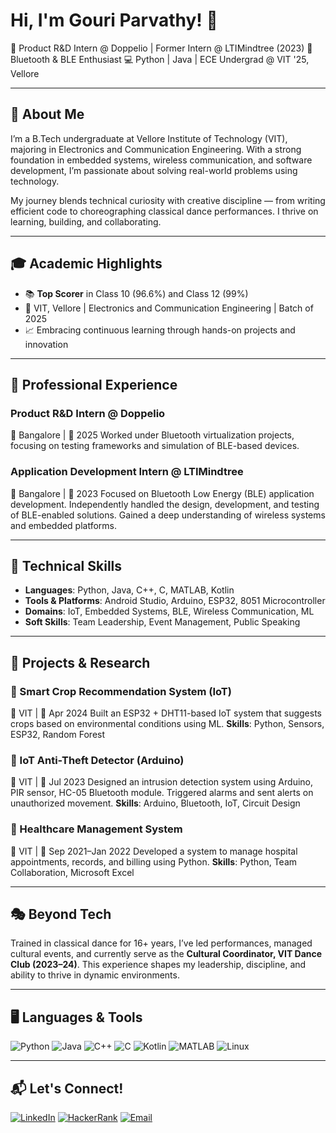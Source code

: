 # Hi, I'm Gouri Parvathy! 👋

🚀 Product R\&D Intern @ Doppelio | Former Intern @ LTIMindtree (2023)
📡 Bluetooth & BLE Enthusiast
💻 Python | Java | ECE Undergrad @ VIT '25, Vellore

---

## 🌟 About Me

I’m a B.Tech undergraduate at Vellore Institute of Technology (VIT), majoring in Electronics and Communication Engineering. With a strong foundation in embedded systems, wireless communication, and software development, I’m passionate about solving real-world problems using technology.

My journey blends technical curiosity with creative discipline — from writing efficient code to choreographing classical dance performances. I thrive on learning, building, and collaborating.

---

## 🎓 Academic Highlights

* 📚 **Top Scorer** in Class 10 (96.6%) and Class 12 (99%)
* 🏫 VIT, Vellore | Electronics and Communication Engineering | Batch of 2025
* 📈 Embracing continuous learning through hands-on projects and innovation

---

## 💼 Professional Experience

### Product R\&D Intern @ Doppelio

📍 Bangalore | 📅 2025
Worked under Bluetooth virtualization projects, focusing on testing frameworks and simulation of BLE-based devices.

### Application Development Intern @ LTIMindtree

📍 Bangalore | 📅 2023
Focused on Bluetooth Low Energy (BLE) application development. Independently handled the design, development, and testing of BLE-enabled solutions. Gained a deep understanding of wireless systems and embedded platforms.

---

## 🧠 Technical Skills

* **Languages**: Python, Java, C++, C, MATLAB, Kotlin
* **Tools & Platforms**: Android Studio, Arduino, ESP32, 8051 Microcontroller
* **Domains**: IoT, Embedded Systems, BLE, Wireless Communication, ML 
* **Soft Skills**: Team Leadership, Event Management, Public Speaking

---

## 📂 Projects & Research

### 🔹 Smart Crop Recommendation System (IoT)

📍 VIT | 📅 Apr 2024
Built an ESP32 + DHT11-based IoT system that suggests crops based on environmental conditions using ML.
**Skills**: Python, Sensors, ESP32, Random Forest

### 🔹 IoT Anti-Theft Detector (Arduino)

📍 VIT | 📅 Jul 2023
Designed an intrusion detection system using Arduino, PIR sensor, HC-05 Bluetooth module. Triggered alarms and sent alerts on unauthorized movement.
**Skills**: Arduino, Bluetooth, IoT, Circuit Design

### 🔹 Healthcare Management System

📍 VIT | 📅 Sep 2021–Jan 2022
Developed a system to manage hospital appointments, records, and billing using Python.
**Skills**: Python, Team Collaboration, Microsoft Excel

---

## 🎭 Beyond Tech

Trained in classical dance for 16+ years, I’ve led performances, managed cultural events, and currently serve as the **Cultural Coordinator, VIT Dance Club (2023–24)**.
This experience shapes my leadership, discipline, and ability to thrive in dynamic environments.

---

## 🖥️ Languages & Tools

![Python](https://img.shields.io/badge/Python-3670A0?style=for-the-badge\&logo=python\&logoColor=ffdd54)
![Java](https://img.shields.io/badge/Java-ED8B00?style=for-the-badge\&logo=java\&logoColor=white)
![C++](https://img.shields.io/badge/C++-00599C?style=for-the-badge\&logo=c%2b%2b\&logoColor=white)
![C](https://img.shields.io/badge/C-00599C?style=for-the-badge\&logo=c\&logoColor=white)
![Kotlin](https://img.shields.io/badge/Kotlin-0095D5?style=for-the-badge\&logo=kotlin\&logoColor=white)
![MATLAB](https://img.shields.io/badge/MATLAB-0076A8?style=for-the-badge\&logo=mathworks\&logoColor=white)
![Linux](https://img.shields.io/badge/Linux-FCC624?style=for-the-badge\&logo=linux\&logoColor=black)

---

## 📬 Let's Connect!

[![LinkedIn](https://img.shields.io/badge/LinkedIn-%230077B5.svg?style=for-the-badge\&logo=linkedin\&logoColor=white)](https://www.linkedin.com/in/gouri-parvathy-p-r-ece-student/)
[![HackerRank](https://img.shields.io/badge/HackerRank-%232C8DFF.svg?style=for-the-badge\&logo=hackerrank\&logoColor=white)](https://www.hackerrank.com/profile/prgouriparvathy)
[![Email](https://img.shields.io/badge/Email-D14836?style=for-the-badge\&logo=gmail\&logoColor=white)](mailto:prgouriparvathy@gmail.com)




